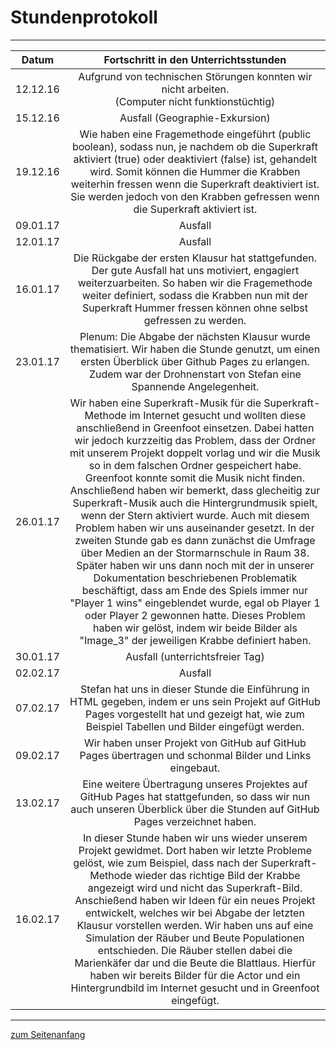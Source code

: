 <h1 style="color:Navy;"><a id="Übe">Stundenprotokoll</a></h1>

<hr>

<table>
<thead>
<tr>
<th>Datum</th>
<th align="center">Fortschritt in den Unterrichtsstunden</th>
</tr>
</thead>
<tbody>
<tr>
<td>12.12.16</td>
<td align="center">Aufgrund von technischen Störungen konnten wir nicht arbeiten.<br>(Computer nicht funktionstüchtig)</td>
</tr>
<tr>
<td>15.12.16</td>
<td align="center">Ausfall (Geographie-Exkursion)</td>
</tr>
<tr>
<td>19.12.16</td>
<td align="center">Wie haben eine Fragemethode eingeführt (public boolean), sodass nun, je nachdem ob die Superkraft aktiviert (true) oder deaktiviert (false) ist, gehandelt wird. Somit können die Hummer die Krabben weiterhin fressen wenn die Superkraft deaktiviert ist. Sie werden jedoch von den Krabben gefressen wenn die Superkraft aktiviert ist.</td>
</tr>
<tr>
<td>09.01.17</td>
<td align="center">Ausfall</td>
</tr>
<tr>
<td>12.01.17</td>
<td align="center">Ausfall</td>
</tr>
<tr>
<td>16.01.17</td>
<td align="center">Die Rückgabe der ersten Klausur hat stattgefunden. Der gute Ausfall hat uns motiviert, engagiert weiterzuarbeiten. So haben wir die Fragemethode weiter definiert, sodass die Krabben nun mit der Superkraft Hummer fressen können ohne selbst gefressen zu werden. </td>
</tr>
<tr>
<td>23.01.17</td>
<td align="center">Plenum: Die Abgabe der nächsten Klausur wurde thematisiert. Wir haben die Stunde genutzt, um einen ersten Überblick über Github Pages zu erlangen. Zudem war der Drohnenstart von Stefan eine Spannende Angelegenheit.</td>
</tr>
<tr>
<td>26.01.17</td>
<td align="center">Wir haben eine Superkraft-Musik für die Superkraft-Methode im Internet gesucht und wollten diese anschließend in Greenfoot einsetzen. Dabei hatten wir jedoch kurzzeitig das Problem, dass der Ordner mit unserem Projekt doppelt vorlag und wir die Musik so in dem falschen Ordner gespeichert habe. Greenfoot konnte somit die Musik nicht finden. Anschließend haben wir bemerkt, dass glecheitig zur Superkraft-Musik auch die Hintergrundmusik spielt, wenn der Stern aktiviert wurde. Auch mit diesem Problem haben wir uns auseinander gesetzt. In der zweiten Stunde gab es dann zunächst die Umfrage über Medien an der Stormarnschule in Raum 38. Später haben wir uns dann noch mit der in unserer Dokumentation beschriebenen Problematik beschäftigt, dass am Ende des Spiels immer nur "Player 1 wins" eingeblendet wurde, egal ob Player 1 oder Player 2 gewonnen hatte. Dieses Problem haben wir gelöst, indem wir beide Bilder als "Image_3" der jeweiligen Krabbe definiert haben.</td>
</tr>
<tr>
<td>30.01.17</td>
<td align="center">Ausfall (unterrichtsfreier Tag)</td>
</tr>
<tr>
<td>02.02.17</td>
<td align="center">Ausfall</td>
</tr>
<tr>
<td>07.02.17</td>
<td align="center">Stefan hat uns in dieser Stunde die Einführung in HTML gegeben, indem er uns sein Projekt auf GitHub Pages vorgestellt hat und gezeigt hat, wie zum Beispiel Tabellen und Bilder eingefügt werden.</td>
</tr>
<tr>
<td>09.02.17</td>
<td align="center">Wir haben unser Projekt von GitHub auf GitHub Pages übertragen und schonmal Bilder und Links eingebaut.</td>
</tr>
<tr>
<td>13.02.17</td>
<td align="center">Eine weitere Übertragung unseres Projektes auf GitHub Pages hat stattgefunden, so dass wir nun auch unseren Überblick über die Stunden auf GitHub Pages verzeichnet haben.</td>
</tr>
<tr>
<td>16.02.17</td>
<td align="center">In dieser Stunde haben wir uns wieder unserem Projekt gewidmet. Dort haben wir letzte Probleme gelöst, wie zum Beispiel, dass nach der Superkraft-Methode wieder das richtige Bild der Krabbe angezeigt wird und nicht das Superkraft-Bild. 
Anschießend haben wir Ideen für ein neues Projekt entwickelt, welches wir bei Abgabe der letzten Klausur vorstellen werden. Wir haben uns auf eine Simulation der Räuber und Beute Populationen entschieden. Die Räuber stellen dabei die Marienkäfer dar und die Beute die Blattlaus. Hierfür haben wir bereits Bilder für die Actor und ein Hintergrundbild im Internet gesucht und in Greenfoot eingefügt.</td>
</tr>
</tbody>
</table>

<hr>

<p style="color:CadetBlue;"><a href="#Übe">zum Seitenanfang</a></p>
